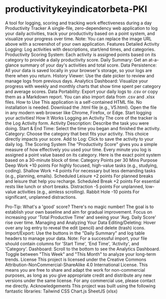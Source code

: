 # productivitykeyindicatorbeta-PKI
A tool for logging, scoring and tracking work effectiveness during a day
Productivity Tracker
A single-file, zero-dependency web application to log your daily activities, track your productivity based on a point system, and visualize your progress over time.
Note: You can replace the image URL above with a screenshot of your own application.
Features
Detailed Activity Logging: Log activities with descriptions, start/end times, and categories.
Productivity Scoring System: Each activity is assigned points based on its category to provide a daily productivity score.
Daily Summary: Get an at-a-glance summary of your day's activities and total score.
Data Persistence: All your data is saved locally in your browser's storage, so your logs are there when you return.
History Viewer: Use the date picker to review and manage logs from previous days.
Analytics Dashboard: Visualize your progress with weekly and monthly charts that show time spent per category and average scores.
Data Portability: Export your daily logs to .csv or copy them as a Markdown report. You can also import data from .csv and .xlsx files.
How to Use
This application is a self-contained HTML file. No installation is needed.
Download the .html file (e.g., V5.html).
Open the file in any modern web browser like Chrome, Firefox, or Edge.
Start logging your activities!
How It Works
Logging an Activity
The core of the tracker is the Log Activity form.
Activity Description: Describe the task you were doing.
Start & End Time: Select the time you began and finished the activity.
Category: Choose the category that best fits your activity. This choice directly impacts your score.
Add to Log: Click to save the activity to your daily log.
The Scoring System
The "Productivity Score" gives you a simple measure of how effectively you used your time. Every minute you log is assigned a point value based on its category.
Here is the exact point system based on a 30-minute block of time:
Category
Points per 30 Mins
Purpose
Deep Work
+10 points
For highly focused, high-value tasks (e.g., studying, coding).
Shallow Work
+4 points
For necessary but less demanding tasks (e.g., planning, emails).
Scheduled Leisure
+2 points
For planned breaks and leisure that help you recharge.
Scheduled Break
+2 points
For essential rests like lunch or short breaks.
Distraction
-5 points
For unplanned, low-value activities (e.g., aimless scrolling).
Rabbit Hole
-10 points
For significant, unplanned distractions.

Pro-Tip: What's a 'good' score?
There's no magic number! The goal is to establish your own baseline and aim for gradual improvement. Focus on increasing your 'Total Productive Time' and seeing your 'Avg. Daily Score' rise over time.
Managing and Analyzing Your Data
Editing/Deleting: Hover over any log entry to reveal the edit (pencil) and delete (trash) icons.
Import/Export: Use the buttons in the "Daily Summary" and log table headers to manage your data. Note: For a successful import, your file should contain columns for 'Start Time', 'End Time', 'Activity', and 'Category'.
Dashboard: Scroll to the bottom to see the Analytics Dashboard. Toggle between "This Week" and "This Month" to analyze your long-term trends.
License
This project is licensed under the Creative Commons Attribution-NonCommercial-ShareAlike 4.0 International License.
This means you are free to share and adapt the work for non-commercial purposes, as long as you give appropriate credit and distribute any new versions under the same license. For any commercial use, please contact me directly.
Acknowledgements
This project was built using the following fantastic libraries:
Tailwind CSS
Chart.js
SheetJS (xlsx)
